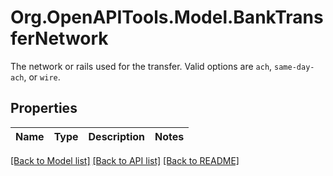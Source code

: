# Org.OpenAPITools.Model.BankTransferNetwork
The network or rails used for the transfer. Valid options are `ach`, `same-day-ach`, or `wire`.

## Properties

Name | Type | Description | Notes
------------ | ------------- | ------------- | -------------

[[Back to Model list]](../README.md#documentation-for-models) [[Back to API list]](../README.md#documentation-for-api-endpoints) [[Back to README]](../README.md)

